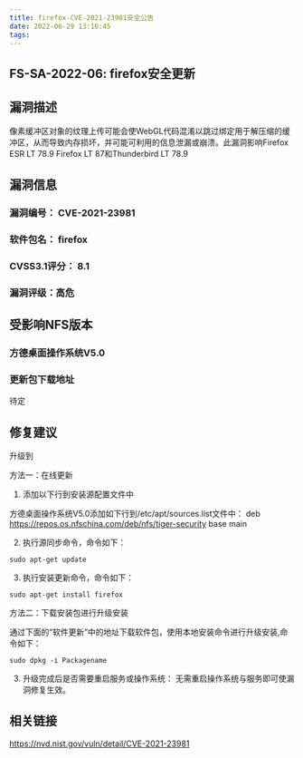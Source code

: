 ```yaml
---
title: firefox-CVE-2021-23981安全公告
date: 2022-06-29 13:16:45
tags:
---
```

## FS-SA-2022-06: firefox安全更新

## 漏洞描述

像素缓冲区对象的纹理上传可能会使WebGL代码混淆以跳过绑定用于解压缩的缓冲区，从而导致内存损坏，并可能可利用的信息泄漏或崩溃。此漏洞影响Firefox ESR LT 78.9 Firefox LT 87和Thunderbird LT 78.9 

## 漏洞信息

###    漏洞编号： CVE-2021-23981

###    软件包名： firefox

###    CVSS3.1评分： 8.1

###    漏洞评级：高危

## 受影响NFS版本

###    方德桌面操作系统V5.0

### 更新包下载地址

待定

## 修复建议

升级到 

方法一：在线更新

1. 添加以下行到安装源配置文件中

方德桌面操作系统V5.0添加如下行到/etc/apt/sources.list文件中：
deb https://repos.os.nfschina.com/deb/nfs/tiger-security base main

2. 执行源同步命令，命令如下：

```
sudo apt-get update
```

3. 执行安装更新命令，命令如下：

```
sudo apt-get install firefox
```

方法二：下载安装包进行升级安装

通过下面的“软件更新”中的地址下载软件包，使用本地安装命令进行升级安装,命令如下：

```
sudo dpkg -i Packagename
```

3. 升级完成后是否需要重启服务或操作系统：
   无需重启操作系统与服务即可使漏洞修复生效。

## 相关链接

https://nvd.nist.gov/vuln/detail/CVE-2021-23981
